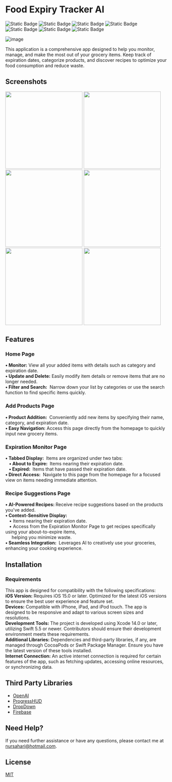 # Food Expiry Tracker AI
![Static Badge](https://img.shields.io/badge/Swift-orange)
![Static Badge](https://img.shields.io/badge/UIKit-orange)
![Static Badge](https://img.shields.io/badge/MVVM--C-blue)
![Static Badge](https://img.shields.io/badge/SPM-red)
![Static Badge](https://img.shields.io/badge/Cocoapods-red)
![Static Badge](https://img.shields.io/badge/Combine-red)
![Static Badge](https://img.shields.io/badge/OpenAI-gray)

![image](https://github.com/nursaharii/EatBeforeExpiry/assets/33926714/d06bb1b5-ac3a-4798-9ea5-d26b1eee9547)
<p>
 This application is a comprehensive app designed to help you monitor, manage, and make the most out of your grocery items. Keep track of expiration dates, categorize products, and discover recipes to optimize your food consumption and reduce waste.
</p>

## Screenshots
<img src="https://github.com/nursaharii/EatBeforeExpiry/assets/33926714/015ab233-de45-46d2-92df-47f195ee2e08" width="240">
<img src="https://github.com/nursaharii/EatBeforeExpiry/assets/33926714/ff3ee442-5ed3-47ab-b225-a628a1bad746" width="240">
<img src="https://github.com/nursaharii/EatBeforeExpiry/assets/33926714/47c010dc-6aa8-4180-8d56-efc16d64c7d8" width="240">
<img src="https://github.com/nursaharii/EatBeforeExpiry/assets/33926714/6cb03e2e-57ab-4a64-9b7c-e6cc99b096f9" width="240">
<img src="https://github.com/nursaharii/EatBeforeExpiry/assets/33926714/0fd78d2d-6a0b-44fc-aee2-40d28ba19233" width="240">
<img src="https://github.com/nursaharii/EatBeforeExpiry/assets/33926714/4b4aee61-2637-4004-b6a7-051feba0089a" width="240">

## Features
  ### Home Page
  <p>
    <strong> • Monitor:</strong> View all your added items with details such as category and expiration date.
    <br> <strong> • Update and Delete:</strong> Easily modify item details or remove items that are no longer needed.
    <br> <strong> • Filter and Search:</strong>  Narrow down your list by categories or use the search function to find specific items quickly.
  </p>

   ### Add Products Page
  <p>
    <strong> • Product Addition: </strong> Conveniently add new items by specifying their name, category, and expiration date.
    <br> <strong> • Easy Navigation:</strong> Access this page directly from the homepage to quickly input new grocery items.
  </p>
 
   ### Expiration Monitor Page
  <p>
    <strong> • Tabbed Display:  </strong> Items are organized under two tabs:
    <br> &nbsp;&nbsp; <strong> • About to Expire: </strong> Items nearing their expiration date.
    <br> &nbsp;&nbsp;<strong> • Expired: </strong> Items that have passed their expiration date.
    <br> <strong> • Direct Access: </strong> Navigate to this page from the homepage for a focused view on items needing immediate attention.
  </p>
  
   ### Recipe Suggestions Page
  <p>
    <strong> • AI-Powered Recipes: </strong> Receive recipe suggestions based on the products you've added.
    <br> <strong> • Context-Sensitive Display: </strong>
    <br> &nbsp;&nbsp; • Items nearing their expiration date.
    <br> &nbsp;&nbsp; • Access from the Expiration Monitor Page to get recipes specifically using your about-to-expire items,<br> &nbsp;&nbsp;&nbsp;&nbsp;&nbsp;helping you minimize waste.
    <br> <strong> • Seamless Integration: </strong> Leverages AI to creatively use your groceries, enhancing your cooking experience.
  </p>

## Installation
  ### Requirements
  This app is designed for compatibility with the following specifications:
  <br><strong>iOS Version:</strong> Requires iOS 15.0 or later. Optimized for the latest iOS versions to ensure the best user experience and feature set.
  <br><strong>Devices:</strong> Compatible with iPhone, iPad, and iPod touch. The app is designed to be responsive and adapt to various screen sizes and resolutions.
  <br><strong>Development Tools:</strong> The project is developed using Xcode 14.0 or later, utilizing Swift 5.5 or newer. Contributors should ensure their development environment meets these requirements.
  <br><strong>Additional Libraries:</strong> Dependencies and third-party libraries, if any, are managed through CocoaPods or Swift Package Manager. Ensure you have the latest version of these tools installed.
  <br><strong>Internet Connection:</strong> An active internet connection is required for certain features of the app, such as fetching updates, accessing online resources, or synchronizing data.

## Third Party Libraries
  - <a href="https://github.com/MacPaw/OpenAI">OpenAI</a>
  - <a href = "https://github.com/relatedcode/ProgressHUD">ProgressHUD</a>
  - <a href = "https://github.com/AssistoLab/DropDown">DropDown</a>
  - <a href = "https://github.com/firebase/quickstart-ios">Firebase</a>

## Need Help?
If you need further assistance or have any questions, please contact me at nursahari@hotmail.com.

## License

[MIT](https://github.com/nursaharii/EatBeforeExpiry/blob/main/LICENSE)
